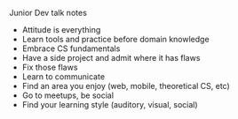 Junior Dev talk notes

* Attitude is everything
* Learn tools and practice before domain knowledge
* Embrace CS fundamentals
* Have a side project and admit where it has flaws
* Fix those flaws
* Learn to communicate
* Find an area you enjoy (web, mobile, theoretical CS, etc)
* Go to meetups, be social
* Find your learning style (auditory, visual, social)
